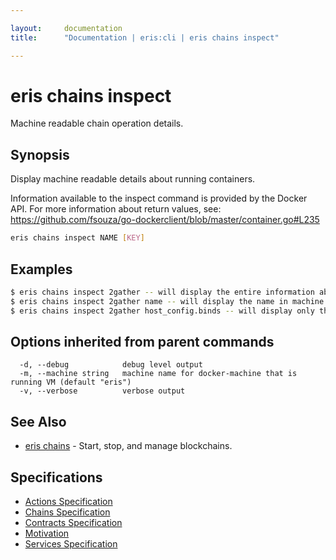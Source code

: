 ```yaml
---

layout:     documentation
title:      "Documentation | eris:cli | eris chains inspect"

---
```


# eris chains inspect

Machine readable chain operation details.

## Synopsis

Display machine readable details about running containers.

Information available to the inspect command is provided by the
Docker API. For more information about return values,
see: https://github.com/fsouza/go-dockerclient/blob/master/container.go#L235

```bash
eris chains inspect NAME [KEY]
```

## Examples

```bash
$ eris chains inspect 2gather -- will display the entire information about 2gather containers
$ eris chains inspect 2gather name -- will display the name in machine readable format
$ eris chains inspect 2gather host_config.binds -- will display only that value
```

## Options inherited from parent commands

```
  -d, --debug            debug level output
  -m, --machine string   machine name for docker-machine that is running VM (default "eris")
  -v, --verbose          verbose output
```

## See Also

* [eris chains](https://docs.erisindustries.com/documentation/eris-cli/0.11.4/eris_chains/)	 - Start, stop, and manage blockchains.

## Specifications

* [Actions Specification](https://docs.erisindustries.com/documentation/eris-cli/0.11.4/actions_specification/)
* [Chains Specification](https://docs.erisindustries.com/documentation/eris-cli/0.11.4/chains_specification/)
* [Contracts Specification](https://docs.erisindustries.com/documentation/eris-cli/0.11.4/contracts_specification/)
* [Motivation](https://docs.erisindustries.com/documentation/eris-cli/0.11.4/motivation/)
* [Services Specification](https://docs.erisindustries.com/documentation/eris-cli/0.11.4/services_specification/)

